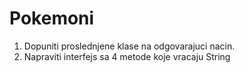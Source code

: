 # Pokemoni
1. Dopuniti proslednjene klase na odgovarajuci nacin.
2. Napraviti interfejs sa 4 metode koje vracaju String
